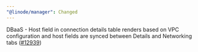 ```yaml
---
"@linode/manager": Changed
---
```


DBaaS - Host field in connection details table renders based on VPC configuration and host fields are synced between Details and Networking tabs ([#12939](https://github.com/linode/manager/pull/12939))
